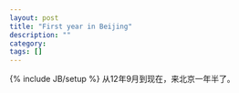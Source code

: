 ```yaml
---
layout: post
title: "First year in Beijing"
description: ""
category: 
tags: []
---
```

{% include JB/setup %}
从12年9月到现在，来北京一年半了。
